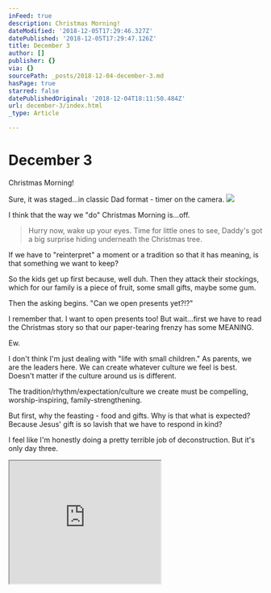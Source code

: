 ```yaml
---
inFeed: true
description: Christmas Morning!
dateModified: '2018-12-05T17:29:46.327Z'
datePublished: '2018-12-05T17:29:47.126Z'
title: December 3
author: []
publisher: {}
via: {}
sourcePath: _posts/2018-12-04-december-3.md
hasPage: true
starred: false
datePublishedOriginal: '2018-12-04T18:11:50.484Z'
url: december-3/index.html
_type: Article

---
```

# December 3

Christmas Morning!

Sure, it was staged...in classic Dad format - timer on the camera.
![](https://the-grid-user-content.s3-us-west-2.amazonaws.com/068cb7a3-6318-4eb6-8543-3e488628f49e.jpg)

I think that the way we "do" Christmas Morning is...off.

> Hurry now, wake up your eyes. Time for little ones to see, Daddy's got a big surprise hiding underneath the Christmas tree.

If we have to "reinterpret" a moment or a tradition so that it has meaning, is that something we want to keep?

So the kids get up first because, well duh. Then they attack their stockings, which for our family is a piece of fruit, some small gifts, maybe some gum.

Then the asking begins. "Can we open presents yet?!?"

I remember that. I want to open presents too! But wait...first we have to read the Christmas story so that our paper-tearing frenzy has some MEANING.

Ew.

I don't think I'm just dealing with "life with small children." As parents, we are the leaders here. We can create whatever culture we feel is best. Doesn't matter if the culture around us is different.

The tradition/rhythm/expectation/culture we create must be compelling, worship-inspiring, family-strengthening.

But first, why the feasting - food and gifts. Why is that what is expected? Because Jesus' gift is so lavish that we have to respond in kind?

I feel like I'm honestly doing a pretty terrible job of deconstruction. But it's only day three.

<iframe src="https://the-grid.github.io/ed-userhtml/?g=eJxNUcFOwzAMvfcroiHRVlpTxm603WESBy67ACeEUJq4W7o1qey0YkL8O-7WSdzi-Pk9v-fS2FFYUy2aOkPvw2JT5vy1iUrSaPuwSZrB6WC9S8xS0JKxqfiJhBgVipbrpiVRCSP3EJ5P0IELtD2_qf1OdZBQ-vHwWTDaNiL5j9meX0zCVKlACAO6CTMTaQQVYMYxQ8ENaQ33rLnCJKHmMj6E0NNTnmvvHOggG6Wh9v4oHYQc3Nf7a07mKFu6-27q7lSt7kdAYivVuJaP8UTG28teISvtvAFpHQGGLTQeIZndpUX0mxivh2mfpYivucT8uullLbFOnKZFmc-pRVE5BatPiuiSrfbdJZuFMCqo7IDQVIvJAO-PwA4o4MA5u70-oKXQKZI8kxvQ0NWA2XqedEPXewrMurrd6g84hZdJ" height="244" style=""></iframe>